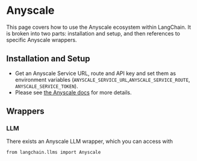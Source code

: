 Anyscale
========

This page covers how to use the Anyscale ecosystem within LangChain. It is broken into two parts: installation and setup, and then references to specific Anyscale wrappers.

Installation and Setup[](#installation-and-setup "Direct link to Installation and Setup")
------------------------------------------------------------------------------------------

*   Get an Anyscale Service URL, route and API key and set them as environment variables (`ANYSCALE_SERVICE_URL`,`ANYSCALE_SERVICE_ROUTE`, `ANYSCALE_SERVICE_TOKEN`).
*   Please see [the Anyscale docs](https://docs.anyscale.com/productionize/services-v2/get-started) for more details.

Wrappers[](#wrappers "Direct link to Wrappers")
------------------------------------------------

### LLM[](#llm "Direct link to LLM")

There exists an Anyscale LLM wrapper, which you can access with

    from langchain.llms import Anyscale